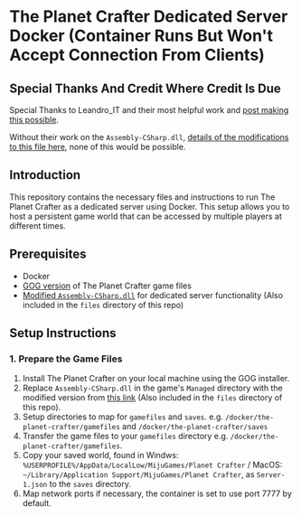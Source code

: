 # The Planet Crafter Dedicated Server Docker (Container Runs But Won't Accept Connection From Clients)

## Special Thanks And Credit Where Credit Is Due

Special Thanks to Leandro_IT and their most helpful work and [post making this possible](https://www.reddit.com/r/theplanetcrafter/comments/1dkmzw6/running_the_planet_crafter_as_a_dedicated_server).

Without their work on the `Assembly-CSharp.dll`, [details of the modifications to this file here](https://medium.com/@leandrotlz/making-a-dedicated-server-for-the-planet-crafter-83a8c806e622), none of this would be possible.

## Introduction

This repository contains the necessary files and instructions to run The Planet Crafter as a dedicated server using Docker. This setup allows you to host a persistent game world that can be accessed by multiple players at different times.

## Prerequisites

- Docker
- [GOG version](https://www.gog.com/en/game/the_planet_crafter) of The Planet Crafter game files
- [Modified `Assembly-CSharp.dll`](https://www.dropbox.com/scl/fi/u1ipvkb1kfbd0o1bxd9cp/planet-crafter-105-dedicated-server.7z?rlkey=4y6txcwfj55qjjy3x0b0f5ao8&st=nuwig8kq&dl=0) for dedicated server functionality (Also included in the `files` directory of this repo)

## Setup Instructions

### 1. Prepare the Game Files

1. Install The Planet Crafter on your local machine using the GOG installer.
2. Replace `Assembly-CSharp.dll` in the game's `Managed` directory with the modified version from [this link](https://www.dropbox.com/scl/fi/u1ipvkb1kfbd0o1bxd9cp/planet-crafter-105-dedicated-server.7z?rlkey=4y6txcwfj55qjjy3x0b0f5ao8&st=nuwig8kq&dl=0) (Also included in the `files` directory of this repo).
3. Setup directories to map for `gamefiles` and `saves`. e.g. `/docker/the-planet-crafter/gamefiles` and `/docker/the-planet-crafter/saves`
4. Transfer the game files to your `gamefiles` directory e.g. `/docker/the-planet-crafter/gamefiles`.
5. Copy your saved world, found in Windws: `%USERPROFILE%/AppData/LocalLow/MijuGames/Planet Crafter` / MacOS: `~/Library/Application Support/MijuGames/Planet Crafter`, as `Server-1.json` to the `saves` directory.
6. Map network ports if necessary, the container is set to use port 7777 by default.
